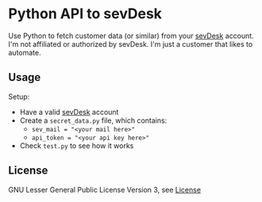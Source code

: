 # Python API to sevDesk

Use Python to fetch customer data (or similar) from your [sevDesk](https://sevdesk.com/) account. I'm not affiliated or authorized by sevDesk. I'm just a customer that likes to automate.


## Usage

Setup:
* Have a valid [sevDesk](https://sevdesk.com/) account
* Create a `secret_data.py` file, which contains:
    * `sev_mail = "<your mail here>"`
    * `api_token = "<your api key here>"`
* Check `test.py` to see how it works


## License

GNU Lesser General Public License Version 3, see [License](./License.md)
